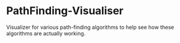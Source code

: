 # PathFinding-Visualiser

Visualizer for various path-finding algorithms to help see how these algorithms are actually working.
